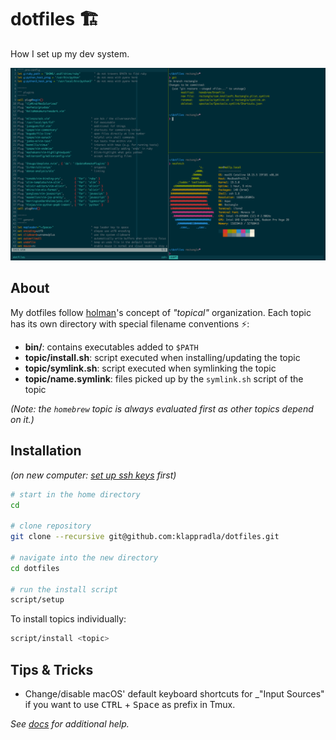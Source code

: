# dotfiles 🏗

How I set up my dev system.

![screenshot](./screenshot.png)

## About

My dotfiles follow [holman](https://github.com/holman/dotfiles)'s concept of _"topical"_ organization. Each topic has its own directory with special filename conventions ⚡️:

- **bin/**: contains executables added to `$PATH`
- **topic/install.sh**: script executed when installing/updating the topic
- **topic/symlink.sh**: script executed when symlinking the topic
- **topic/name.symlink**: files picked up by the `symlink.sh` script of the topic

_(Note: the `homebrew` topic is always evaluated first as other topics depend on it.)_

## Installation

_(on new computer: [set up ssh keys](https://docs.github.com/en/github/authenticating-to-github/generating-a-new-ssh-key-and-adding-it-to-the-ssh-agent) first)_

```sh
# start in the home directory
cd

# clone repository
git clone --recursive git@github.com:klappradla/dotfiles.git

# navigate into the new directory
cd dotfiles

# run the install script
script/setup
```

To install topics individually:

```sh
script/install <topic>
```

## Tips & Tricks

- Change/disable macOS' default keyboard shortcuts for _"Input Sources" if you want to use <kbd>CTRL</kbd> + <kbd>Space</kbd> as prefix in Tmux.

_See [docs](./DOCS.md) for additional help._
